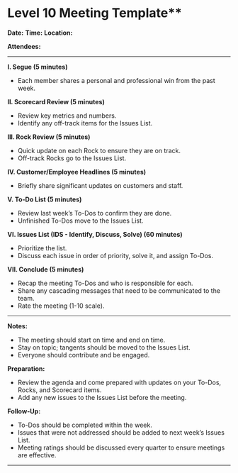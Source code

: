 
# Level 10 Meeting Template**

**Date:**
**Time:**
**Location:**

**Attendees:**

---

**I. Segue (5 minutes)**
- Each member shares a personal and professional win from the past week.

**II. Scorecard Review (5 minutes)**
- Review key metrics and numbers.
- Identify any off-track items for the Issues List.

**III. Rock Review (5 minutes)**
- Quick update on each Rock to ensure they are on track.
- Off-track Rocks go to the Issues List.

**IV. Customer/Employee Headlines (5 minutes)**
- Briefly share significant updates on customers and staff.

**V. To-Do List (5 minutes)**
- Review last week’s To-Dos to confirm they are done.
- Unfinished To-Dos move to the Issues List.

**VI. Issues List (IDS - Identify, Discuss, Solve) (60 minutes)**
- Prioritize the list.
- Discuss each issue in order of priority, solve it, and assign To-Dos.

**VII. Conclude (5 minutes)**
- Recap the meeting To-Dos and who is responsible for each.
- Share any cascading messages that need to be communicated to the team.
- Rate the meeting (1-10 scale).

---

**Notes:**
- The meeting should start on time and end on time.
- Stay on topic; tangents should be moved to the Issues List.
- Everyone should contribute and be engaged.

**Preparation:**
- Review the agenda and come prepared with updates on your To-Dos, Rocks, and Scorecard items.
- Add any new issues to the Issues List before the meeting.

**Follow-Up:**
- To-Dos should be completed within the week.
- Issues that were not addressed should be added to next week’s Issues List.
- Meeting ratings should be discussed every quarter to ensure meetings are effective.

---
